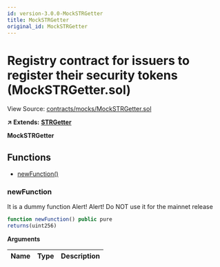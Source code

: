 ```yaml
---
id: version-3.0.0-MockSTRGetter
title: MockSTRGetter
original_id: MockSTRGetter
---
```


# Registry contract for issuers to register their security tokens \(MockSTRGetter.sol\)

View Source: [contracts/mocks/MockSTRGetter.sol](https://github.com/PolymathNetwork/polymath-core/tree/096ba240a927c98e1f1a182d2efee7c4c4c1dfc5/contracts/mocks/MockSTRGetter.sol)

**↗ Extends:** [**STRGetter**](https://github.com/PolymathNetwork/polymath-core/tree/096ba240a927c98e1f1a182d2efee7c4c4c1dfc5/docs/api/STRGetter.md)

**MockSTRGetter**

## Functions

* [newFunction\(\)](mockstrgetter.md#newfunction)

### newFunction

It is a dummy function Alert! Alert! Do NOT use it for the mainnet release

```javascript
function newFunction() public pure
returns(uint256)
```

**Arguments**

| Name | Type | Description |
| :--- | :--- | :--- |


